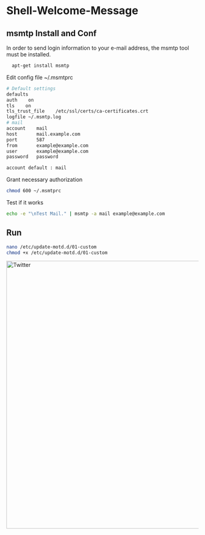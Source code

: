 # Shell-Welcome-Message

## msmtp Install and Conf

In order to send login information to your e-mail address, the msmtp tool must be installed.<br>

```bash
  apt-get install msmtp
```
Edit config file ~/.msmtprc
```bash
# Default settings
defaults
auth    on
tls    on
tls_trust_file    /etc/ssl/certs/ca-certificates.crt
logfile ~/.msmtp.log
# mail
account    mail
host       mail.example.com
port       587
from       example@example.com
user       example@example.com
password   password

account default : mail  
```
Grant necessary authorization
```bash
chmod 600 ~/.msmtprc
```
Test if it works
```bash
echo -e "\nTest Mail." | msmtp -a mail example@example.com
```
## Run
```bash
nano /etc/update-motd.d/01-custom
chmod +x /etc/update-motd.d/01-custom
```
<img align="left" alt="Twitter" width="700px"
        src="https://user-images.githubusercontent.com/85456369/210991754-d70db4bb-c326-4db4-8948-12df560bdc54.png" /></a>

